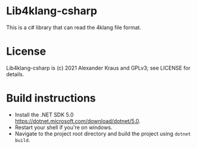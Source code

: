 # Lib4klang-csharp
This is a c# library that can read the 4klang file format.

# License
Lib4klang-csharp is (c) 2021 Alexander Kraus and GPLv3; see LICENSE for details.

# Build instructions
* Install the .NET SDK 5.0 <https://dotnet.microsoft.com/download/dotnet/5.0>.
* Restart your shell if you're on windows.
* Navigate to the project root directory and build the project using `dotnet build`.
